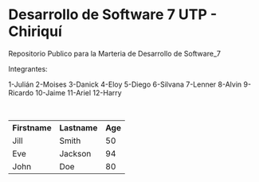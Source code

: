 # Desarrollo de Software 7 UTP - Chiriquí
Repositorio Publico para la Marteria de Desarrollo de Software_7

Integrantes:

1-Julián
2-Moises
3-Danick
4-Eloy
5-Diego
6-Silvana
7-Lenner
8-Alvin
9-Ricardo
10-Jaime
11-Ariel
12-Harry

<table style="width:100%">
  <tr>
    <th>Firstname</th>
    <th>Lastname</th>
    <th>Age</th>
  </tr>
  <tr>
    <td>Jill</td>
    <td>Smith</td>
    <td>50</td>
  </tr>
  <tr>
    <td>Eve</td>
    <td>Jackson</td>
    <td>94</td>
  </tr>
  <tr>
    <td>John</td>
    <td>Doe</td>
    <td>80</td>
  </tr>
</table>
